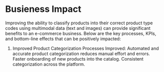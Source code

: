 # Busieness Impact

Improving the ability to classify products into their correct product type codes using multimodal data (text and images) can provide significant benefits to an e-commerce business. Below are the key processes, KPIs, and bottom-line effects that can be positively impacted:

1. Improved Product Categorization
  Processes Improved:
Automated and accurate product categorization reduces manual effort and errors.
Faster onboarding of new products into the catalog.
Consistent categorization across the platform.
